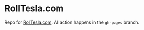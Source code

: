 # RollTesla.com
Repo for [RollTesla.com](http://RollTesla.com). All action happens in the `gh-pages` branch.
